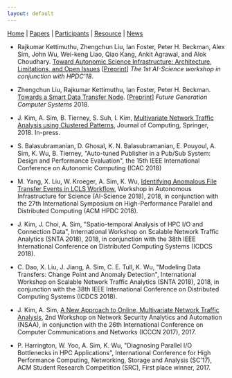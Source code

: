 ```yaml
---
layout: default
---
```

[Home](index.html) | [Papers](papers.html) | [Participants](participants.html) | [Resource](resource.html) | [News](news.html)

- Rajkumar Kettimuthu, Zhengchun Liu, Ian Foster, Peter H. Beckman, Alex Sim, John Wu, Wei-keng Liao, Qiao Kang, Ankit Agrawal, and Alok Choudhary. [Toward Autonomic Science Infrastructure: Architecture, Limitations, and Open Issues](https://doi.org/10.1145/3217197.3217205) [[Preprint](http://www.mcs.anl.gov/~zcliu/file/ai-science18.pdf)] *The 1st AI-Science workshop in conjunction with HPDC'18*.

- Zhengchun Liu, Rajkumar Kettimuthu, Ian Foster, Peter H. Beckman. [Towards a Smart Data Transfer Node](https://doi.org/10.1016/j.future.2018.06.033). [[Preprint](http://www.mcs.anl.gov/~zcliu/file/fgcs18-smart-dtn.pdf)] *Future Generation Computer Systems* 2018.

- J. Kim, A. Sim, B. Tierney, S. Suh, I. Kim, [Multivariate Network Traffic Analysis using Clustered Patterns](https://doi.org/10.1007/s00607-018-0619-4), Journal of Computing, Springer, 2018. In-press.

- S. Balasubramanian, D. Ghosal, K. N. Balasubramanian, E. Pouyoul, A. Sim, K. Wu, B. Tierney, "Auto-tuned Publisher in a Pub/Sub System: Design and Performance Evaluation", the 15th IEEE International Conference on Autonomic Computing (ICAC 2018)

- M. Yang, X. Liu, W. Kroeger, A. Sim, K. Wu, [Identifying Anomalous File Transfer Events in LCLS Workflow](https://doi.org/10.1145/3217197.3217203), Workshop in Autonomous Infrastructure for Science (AI-Science 2018), 2018, in conjunction with the 27th International Symposium on High-Performance Parallel and Distributed Computing (ACM HPDC 2018). 

- J. Kim, J. Choi, A. Sim, "Spatio-temporal Analysis of HPC I/O and Connection Data", International Workshop on Scalable Network Traffic Analytics (SNTA 2018), 2018, in conjunction with the 38th IEEE International Conference on Distributed Computing Systems (ICDCS 2018).

- C. Dao, X. Liu, J. Jiang, A. Sim, C. E. Tull, K. Wu, "Modeling Data Transfers: Change Point and Anomaly Detection", International Workshop on Scalable Network Traffic Analytics (SNTA 2018), 2018, in conjunction with the 38th IEEE International Conference on Distributed Computing Systems (ICDCS 2018).

- J. Kim, A. Sim, [A New Approach to Online, Multivariate Network Traffic Analysis](https://doi.org/10.1109/ICCCN.2017.8038520), 2nd Workshop on Network Security Analytics and Automation (NSAA), in conjunction with the 26th International Conference on Computer Communications and Networks (ICCCN 2017), 2017.

- P. Harrington, W. Yoo, A. Sim, K. Wu, "Diagnosing Parallel I/O Bottlenecks in HPC Applications", International Conference for High Performance Computing, Networking, Storage and Analysis (SC’17), ACM Student Research Competition (SRC), First place winner, 2017.

